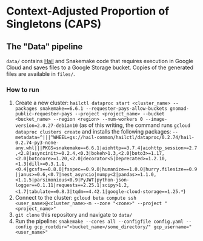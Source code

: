 # Context-Adjusted Proportion of Singletons (CAPS)

## The "Data" pipeline

`data/` contains [Hail](https://hail.is/) and Snakemake code that requires execution in Google Cloud and saves files to a Google Storage bucket. Copies of the generated files are available in `files/`.

### How to run

1. Create a new cluster: `hailctl dataproc start <cluster_name> --packages snakemake==6.6.1 --requester-pays-allow-buckets gnomad-public-requester-pays --project <project_name> --bucket <bucket_name> --region <region> --num-workers 0 --image-version=2.0.27-debian10` (as of this writing, the command runs `gcloud dataproc clusters create` and installs the following packages: `--metadata=^|||^WHEEL=gs://hail-common/hailctl/dataproc/0.2.74/hail-0.2.74-py3-none-any.whl|||PKGS=snakemake==6.6.1|aiohttp==3.7.4|aiohttp_session>=2.7,<2.8|asyncinit>=0.2.4,<0.3|bokeh>1.3,<2.0|boto3>=1.17,<2.0|botocore>=1.20,<2.0|decorator<5|Deprecated>=1.2.10,<1.3|dill>=0.3.1.1,<0.4|gcsfs==0.8.0|fsspec==0.9.0|humanize==1.0.0|hurry.filesize==0.9|janus>=0.6,<0.7|nest_asyncio|numpy<2|pandas>=1.1.0,<1.1.5|parsimonious<0.9|PyJWT|python-json-logger==0.1.11|requests==2.25.1|scipy>1.2,<1.7|tabulate==0.8.3|tqdm==4.42.1|google-cloud-storage==1.25.*`)
2. Connect to the cluster: `gcloud beta compute ssh <user_name>@<cluster_name>-m --zone "<zone>" --project "<project_name>"`
3. `git clone` this repository and navigate to `data/`
4. Run the pipeline: `snakemake --cores all --configfile config.yaml --config gcp_rootdir="<bucket_name>/some_directory/" gcp_username="<user_name>"`
